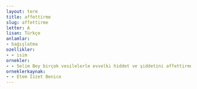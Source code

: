 ```yaml
---
layout: term
title: affettirme
slug: affettirme
letter: A
lisan: Türkçe
anlamlar:
- bağışlatma
ozellikler:
- - isim
ornekler:
- - Selim Bey birçok vesilelerle evvelki hiddet ve şiddetini affettirmeye, sebebini başka başka şeylerle tevile çalıştı, gönlümü aldı.
orneklerkaynak:
- - Etem İzzet Benice
---
```

